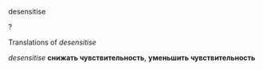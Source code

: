 desensitise

?


Translations of _desensitise_

_desensitise_
**снижать чувствительность**, **уменьшить чувствительность**